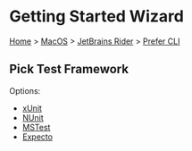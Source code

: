 <!--
GENERATED FILE - DO NOT EDIT
This file was generated by [MarkdownSnippets](https://github.com/SimonCropp/MarkdownSnippets).
Source File: /docs/mdsource/wiz/MacOS_Rider_Cli.source.md
To change this file edit the source file and then run MarkdownSnippets.
-->

# Getting Started Wizard

[Home](/docs/wiz/readme.md) > [MacOS](MacOS.md) > [JetBrains Rider](MacOS_Rider.md) > [Prefer CLI](MacOS_Rider_Cli.md)

## Pick Test Framework

Options:
 * [xUnit](result_MacOS_Rider_Cli_xUnit.md)
 * [NUnit](result_MacOS_Rider_Cli_NUnit.md)
 * [MSTest](result_MacOS_Rider_Cli_MSTest.md)
 * [Expecto](result_MacOS_Rider_Cli_Expecto.md)
